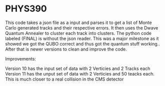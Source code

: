 # PHYS390
This code takes a json file as a input and parses it to get a list of Monte Carlo generated tracks and their respective errors. It then uses the Dwave Quantum Annealer to cluster each track into clusters. 
The python code labeled (FINAL) is without the json reader. This was a major milestone as it showed we got the QUBO correct and thus got the quantum stuff working.. After that is newer versions to clean and improve the code.

Improvements:

Version 10 has the input set of data with 2 Verticies and 2 Tracks each
Version 11 has the unput set of data with 2 Verticies and 50 teacks each. This is much closer to a real collision in the CMS detector
